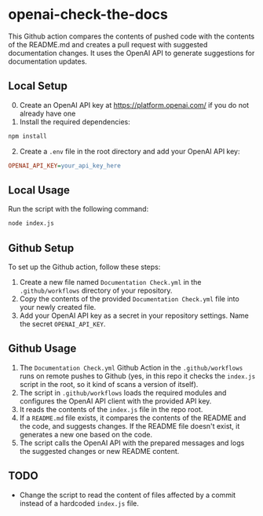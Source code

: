 # openai-check-the-docs

This Github action compares the contents of pushed code with the contents of the README.md and creates a pull request with suggested documentation changes. It uses the OpenAI API to generate suggestions for documentation updates.

## Local Setup 
0. Create an OpenAI API key at https://platform.openai.com/ if you do not already have one
1. Install the required dependencies:

```bash
npm install
```

2. Create a `.env` file in the root directory and add your OpenAI API key:

```ini
OPENAI_API_KEY=your_api_key_here
```

## Local Usage

Run the script with the following command:

```bash
node index.js
```

## Github Setup

To set up the Github action, follow these steps:

1. Create a new file named `Documentation Check.yml` in the `.github/workflows` directory of your repository.
2. Copy the contents of the provided `Documentation Check.yml` file into your newly created file.
3. Add your OpenAI API key as a secret in your repository settings. Name the secret `OPENAI_API_KEY`.

## Github Usage

1. The `Documentation Check.yml` Github Action in the `.github/workflows` runs on remote pushes to Github (yes, in this repo it checks the `index.js` script in the root, so it kind of scans a version of itself).
2. The script in `.github/workflows` loads the required modules and configures the OpenAI API client with the provided API key.
3. It reads the contents of the `index.js` file in the repo root.
4. If a `README.md` file exists, it compares the contents of the README and the code, and suggests changes. If the README file doesn't exist, it generates a new one based on the code.
5. The script calls the OpenAI API with the prepared messages and logs the suggested changes or new README content.

## TODO

- Change the script to read the content of files affected by a commit instead of a hardcoded `index.js` file.